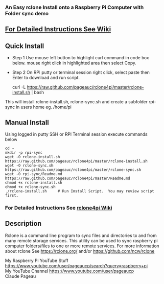 ### An Easy rclone Install onto a Raspberry Pi Computer with Folder sync demo
## [For Detailed Instructions See Wiki](https://github.com/pageauc/rclone4pi/wiki)

## Quick Install
* Step 1 Use mouse left button to highlight curl command in code box below. mouse right click in highlighted area then select Copy.  
* Step 2 On RPI putty or terminal session right click, select paste then Enter to download and run script.

    curl -L https://raw.github.com/pageauc/rclone4pi/master/rclone-install.sh | bash

This will install rclone-install.sh, rclone-sync.sh and create a subfolder rpi-sync in users home eg. /home/pi    
    
## Manual Install
Using logged in putty SSH or RPI Terminal session execute commands below

    cd ~
    mkdir -p rpi-sync
    wget -O rclone-install.sh https://raw.github.com/pageauc/rclone4pi/master/rclone-install.sh
    wget -O rclone-sync.sh https://raw.github.com/pageauc/rclone4pi/master/rclone-sync.sh
    wget -O rpi-sync/Readme.md https://raw.github.com/pageauc/rclone4pi/master/Readme.md
    chmod +x rclone-install.sh
    chmod +x rclone-sync.sh
    ./rclone-install.sh     # Run Install Script.  You may review script first.

### For Detailed Instructions See [rclone4pi Wiki](https://github.com/pageauc/rclone4pi/wiki)

## Description
Rclone is a command line program to sync files and directories to and from many remote storage services.
This utility can be used to sync raspberry pi computer folders/files to one or more remote services. For more information about rclone See
 https://rclone.org/ and/or https://github.com/ncw/rclone

 
My Raspberry Pi YouTube Stuff https://www.youtube.com/user/pageaucp/search?query=raspberry+pi  
My YouTube Channel https://www.youtube.com/user/pageaucp   
Claude Pageau




